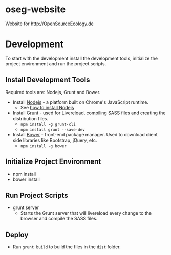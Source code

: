 oseg-website
============

Website for http://OpenSourceEcology.de

# Development

To start with the development install the development tools, initialize the project environment and run the project scripts.

## Install Development Tools
Required tools are: Nodejs, Grunt and Bower.

* Install [Nodejs](http://nodejs.org/) - a platform built on Chrome's JavaScript runtime.
   * See [how to install Nodejs](http://howtonode.org/how-to-install-nodejs)
* Install [Grunt]() - used for Livereload, compiling SASS files and creating the distribution files.
    * ```npm install -g grunt-cli```
    * ```npm install grunt --save-dev```
* Install [Bower](http://bower.io/) - front-end package manager. Used to download client side libraries like Bootstrap, jQuery, etc.
    * ```npm install -g bower```

## Initialize Project Environment

* npm install
* bower install

## Run Project Scripts

* grunt server
    * Starts the Grunt server that will livereload every change to the browser and compile the SASS files.

## Deploy

* Run ```grunt build``` to build the files in the ```dist``` folder.

